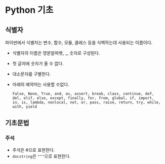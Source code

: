 # Python 기초

## 식별자

파이썬에서 식별자는 변수, 함수, 모듈, 클래스 등을 식벽하는데 사용되는 이름이다. 

* 식별자의 이름은 영문알파벳, _, 숫자로 구성된다.

* 첫 글자에 숫자가 올 수 없다.

* 대소문자를 구별한다.

* 아래의 예약어는 사용할 수없다.

  ```
  False, None, True, and, as, assert, break, class, continue, def, del, elif, else, except, finally, for, from, global, if, import, in, is, lambda, nonlocal, not, or, pass, raise, return, try, while, with, yield
  ```

## 기초문법

### 주석

* 주석은 #으로 표현한다.
* `docstring`은 `"""`으로 표현한다.